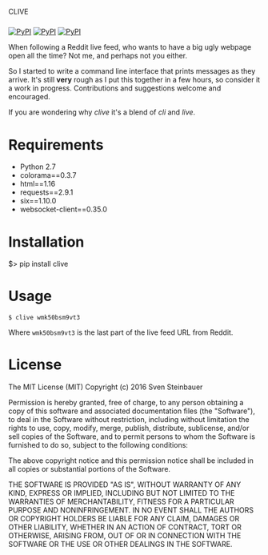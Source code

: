 CLIVE
#####

[![PyPI](https://img.shields.io/pypi/l/Django.svg)](https://pypi.python.org/pypi/CLIve)
[![PyPI](https://img.shields.io/pypi/v/nine.svg)]([![PyPI](https://img.shields.io/pypi/l/Django.svg)](https://pypi.python.org/pypi/CLIve))
[![PyPI](https://img.shields.io/pypi/dm/Django.svg)]([![PyPI](https://img.shields.io/pypi/dw/Django.svg)]([![PyPI](https://img.shields.io/pypi/v/nine.svg)]([![PyPI](https://img.shields.io/pypi/l/Django.svg)](https://pypi.python.org/pypi/CLIve))))

When following a Reddit live feed, who wants to have a big ugly webpage open
all the time? Not me, and perhaps not you either.

So I started to write a command line interface that prints messages
as they arrive. It's still **very** rough as I put this together in a few
hours, so consider it a work in progress. Contributions and suggestions
welcome and encouraged.

If you are wondering why *clive* it's a  blend of *cli* and *live*.

Requirements
============

* Python 2.7
* colorama==0.3.7
* html==1.16
* requests==2.9.1
* six==1.10.0
* websocket-client==0.35.0

Installation
============

$> pip install clive

Usage
=====

    $ clive wmk50bsm9vt3

Where `wmk50bsm9vt3` is the last part of the live feed URL from Reddit.

License
=======

The MIT License (MIT)
Copyright (c) 2016 Sven Steinbauer

Permission is hereby granted, free of charge, to any person obtaining a copy 
of this software and associated documentation files (the "Software"), to deal 
in the Software without restriction, including without limitation the rights 
to use, copy, modify, merge, publish, distribute, sublicense, and/or sell 
copies of the Software, and to permit persons to whom the Software is 
furnished to do so, subject to the following conditions:

The above copyright notice and this permission notice shall be included in all
copies or substantial portions of the Software.

THE SOFTWARE IS PROVIDED "AS IS", WITHOUT WARRANTY OF ANY KIND, EXPRESS OR
IMPLIED, INCLUDING BUT NOT LIMITED TO THE WARRANTIES OF MERCHANTABILITY, 
FITNESS FOR A PARTICULAR PURPOSE AND NONINFRINGEMENT. IN NO EVENT SHALL THE 
AUTHORS OR COPYRIGHT HOLDERS BE LIABLE FOR ANY CLAIM, DAMAGES OR OTHER 
LIABILITY, WHETHER IN AN ACTION OF CONTRACT, TORT OR OTHERWISE, ARISING FROM,
OUT OF OR IN CONNECTION WITH THE SOFTWARE OR THE USE OR OTHER DEALINGS IN THE 
SOFTWARE.


